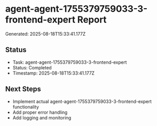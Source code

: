 # agent-agent-1755379759033-3-frontend-expert Report

Generated: 2025-08-18T15:33:41.177Z

## Status
- Task: agent-agent-1755379759033-3-frontend-expert
- Status: Completed
- Timestamp: 2025-08-18T15:33:41.177Z

## Next Steps
- Implement actual agent-agent-1755379759033-3-frontend-expert functionality
- Add proper error handling
- Add logging and monitoring
